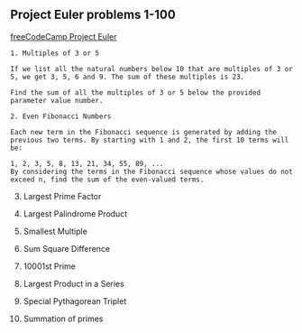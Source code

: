 ## Project Euler problems 1-100

[freeCodeCamp Project Euler](https://www.freecodecamp.org/learn/project-euler/)

```
1. Multiples of 3 or 5

If we list all the natural numbers below 10 that are multiples of 3 or 5, we get 3, 5, 6 and 9. The sum of these multiples is 23.

Find the sum of all the multiples of 3 or 5 below the provided parameter value number.
```

```
2. Even Fibonacci Numbers

Each new term in the Fibonacci sequence is generated by adding the previous two terms. By starting with 1 and 2, the first 10 terms will be:

1, 2, 3, 5, 8, 13, 21, 34, 55, 89, ...
By considering the terms in the Fibonacci sequence whose values do not exceed n, find the sum of the even-valued terms.
```

3. Largest Prime Factor

4. Largest Palindrome Product

5. Smallest Multiple

6. Sum Square Difference

7. 10001st Prime

8. Largest Product in a Series

9. Special Pythagorean Triplet

10. Summation of primes


